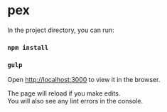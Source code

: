 # pex

In the project directory, you can run:

### `npm install`

### `gulp`

Open [http://localhost:3000](http://localhost:3000) to view it in the browser.

The page will reload if you make edits.\
You will also see any lint errors in the console.


